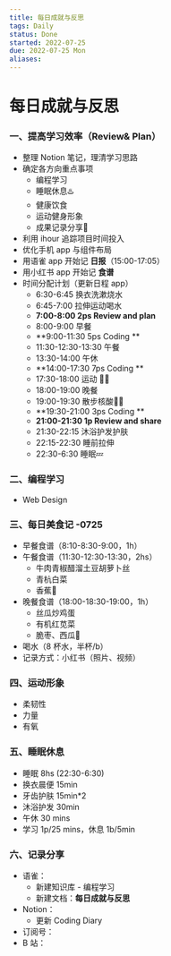 ```yaml
---
title: 每日成就与反思
tags: Daily
status: Done
started: 2022-07-25
due: 2022-07-25 Mon
aliases: 
---
```

# 每日成就与反思
### **一、提高学习效率（Review& Plan）**
- 整理 Notion 笔记，理清学习思路
- 确定各方向重点事项
   - 编程学习
   - 睡眠休息♨️
   - 健康饮食
   - 运动健身形象
   - 成果记录分享📝
- 利用 ihour 追踪项目时间投入
- 优化手机 app 与组件布局
- 用语雀 app 开始记 **日报**（15:00-17:05）
- 用小红书 app 开始记 **食谱**
- 时间分配计划（更新日程 app）
   - 6:30-6:45 换衣洗漱烧水
   - 6:45-7:00 拉伸运动喝水
   - **7:00-8:00 2ps Review and plan**
   - 8:00-9:00 早餐
   - **9:00-11:30 5ps Coding **
   - 11:30-12:30-13:30 午餐
   - 13:30-14:00 午休
   - **14:00-17:30 7ps Coding **
   - 17:30-18:00 运动 🏃‍♀️
   - 18:00-19:00 晚餐
   - 19:00-19:30 散步核酸🚶‍♀️
   - **19:30-21:00 3ps Coding **
   - **21:00-21:30 1p Review and share**
   - 21:30-22:15 沐浴护发护肤
   - 22:15-22:30 睡前拉伸
   - 22:30-6:30 睡眠💤
### 二、编程学习
- Web Design 
### 三、每日美食记 -0725
- 早餐食谱（8:10-8:30-9:00，1h）
- 午餐食谱（11:30-12:30-13:30，2hs）
   - 牛肉青椒醋溜土豆胡萝卜丝
   - 青杭白菜
   - 香蕉🍌
- 晚餐食谱（18:00-18:30-19:00，1h）
   - 丝瓜炒鸡蛋
   - 有机红苋菜
   - 脆枣、西瓜🍉
- 喝水（8 杯水，半杯/b）
- 记录方式：小红书（照片、视频）
### 四、运动形象
- 柔韧性
- 力量
- 有氧
### 五、睡眠休息
- 睡眠 8hs (22:30-6:30)
- 换衣晨便 15min
- 牙齿护肤 15min*2
- 沐浴护发 30min
- 午休 30 mins
- 学习 1p/25 mins，休息 1b/5min
### 六、记录分享
- 语雀：
   - 新建知识库 - 编程学习
   - 新建文档：**每日成就与反思**
- Notion：
   - 更新 Coding Diary
- 订阅号：
- B 站：
